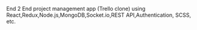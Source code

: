End 2 End project management app (Trello clone) using React,Redux,Node.js,MongoDB,Socket.io,REST API,Authentication, SCSS, etc.
